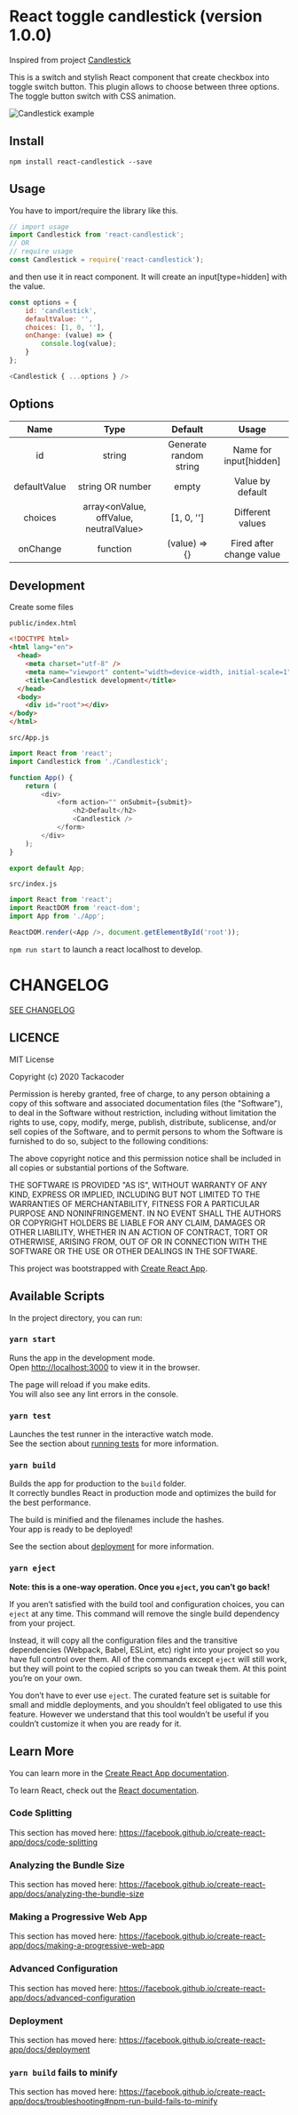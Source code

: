 # React toggle candlestick (version 1.0.0)

Inspired from project [Candlestick](https://github.com/EdouardTack/candlestick)

This is a switch and stylish React component that create checkbox into toggle switch button. This plugin allows to choose between three options. The toggle button switch with CSS animation.

![Candlestick example](https://raw.githubusercontent.com/EdouardTack/react-candlestick/master/example.png "Candlestick position")

## Install

`npm install react-candlestick --save`

## Usage

You have to import/require the library like this.

```javascript
// import usage
import Candlestick from 'react-candlestick';
// OR
// require usage
const Candlestick = require('react-candlestick');
```

and then use it in react component. It will create an input[type=hidden] with the value.

```javascript
const options = {
    id: 'candlestick',
    defaultValue: '',
    choices: [1, 0, ''],
    onChange: (value) => {
        console.log(value);
    }
};

<Candlestick { ...options } />
```

## Options


| Name | Type | Default | Usage |
|:-----:|:-----:|:-----:|:-----:|
| id | string | Generate random string | Name for input[hidden] |
| defaultValue | string OR number | empty | Value by default |
| choices | array<onValue, offValue, neutralValue> | [1, 0, ''] | Different values |
| onChange | function | (value) => {} | Fired after change value |



## Development

Create some files

`public/index.html`
```html
<!DOCTYPE html>
<html lang="en">
  <head>
    <meta charset="utf-8" />
    <meta name="viewport" content="width=device-width, initial-scale=1" />
    <title>Candlestick development</title>
  </head>
  <body>
    <div id="root"></div>
</body>
</html>
```

`src/App.js`
```javascript
import React from 'react';
import Candlestick from './Candlestick';

function App() {
    return (
        <div>
            <form action="" onSubmit={submit}>
                <h2>Default</h2>
                <Candlestick />
            </form>
        </div>
    );
}

export default App;

```

`src/index.js`
```javascript
import React from 'react';
import ReactDOM from 'react-dom';
import App from './App';

ReactDOM.render(<App />, document.getElementById('root'));
```

`npm run start` to launch a react localhost to develop.

# CHANGELOG

[SEE CHANGELOG](./CHANGELOG.md)

## LICENCE

MIT License

Copyright (c) 2020 Tackacoder

Permission is hereby granted, free of charge, to any person obtaining a copy
of this software and associated documentation files (the "Software"), to deal
in the Software without restriction, including without limitation the rights
to use, copy, modify, merge, publish, distribute, sublicense, and/or sell
copies of the Software, and to permit persons to whom the Software is
furnished to do so, subject to the following conditions:

The above copyright notice and this permission notice shall be included in all
copies or substantial portions of the Software.

THE SOFTWARE IS PROVIDED "AS IS", WITHOUT WARRANTY OF ANY KIND, EXPRESS OR
IMPLIED, INCLUDING BUT NOT LIMITED TO THE WARRANTIES OF MERCHANTABILITY,
FITNESS FOR A PARTICULAR PURPOSE AND NONINFRINGEMENT. IN NO EVENT SHALL THE
AUTHORS OR COPYRIGHT HOLDERS BE LIABLE FOR ANY CLAIM, DAMAGES OR OTHER
LIABILITY, WHETHER IN AN ACTION OF CONTRACT, TORT OR OTHERWISE, ARISING FROM,
OUT OF OR IN CONNECTION WITH THE SOFTWARE OR THE USE OR OTHER DEALINGS IN THE
SOFTWARE.




This project was bootstrapped with [Create React App](https://github.com/facebook/create-react-app).

## Available Scripts

In the project directory, you can run:

### `yarn start`

Runs the app in the development mode.<br />
Open [http://localhost:3000](http://localhost:3000) to view it in the browser.

The page will reload if you make edits.<br />
You will also see any lint errors in the console.

### `yarn test`

Launches the test runner in the interactive watch mode.<br />
See the section about [running tests](https://facebook.github.io/create-react-app/docs/running-tests) for more information.

### `yarn build`

Builds the app for production to the `build` folder.<br />
It correctly bundles React in production mode and optimizes the build for the best performance.

The build is minified and the filenames include the hashes.<br />
Your app is ready to be deployed!

See the section about [deployment](https://facebook.github.io/create-react-app/docs/deployment) for more information.

### `yarn eject`

**Note: this is a one-way operation. Once you `eject`, you can’t go back!**

If you aren’t satisfied with the build tool and configuration choices, you can `eject` at any time. This command will remove the single build dependency from your project.

Instead, it will copy all the configuration files and the transitive dependencies (Webpack, Babel, ESLint, etc) right into your project so you have full control over them. All of the commands except `eject` will still work, but they will point to the copied scripts so you can tweak them. At this point you’re on your own.

You don’t have to ever use `eject`. The curated feature set is suitable for small and middle deployments, and you shouldn’t feel obligated to use this feature. However we understand that this tool wouldn’t be useful if you couldn’t customize it when you are ready for it.

## Learn More

You can learn more in the [Create React App documentation](https://facebook.github.io/create-react-app/docs/getting-started).

To learn React, check out the [React documentation](https://reactjs.org/).

### Code Splitting

This section has moved here: https://facebook.github.io/create-react-app/docs/code-splitting

### Analyzing the Bundle Size

This section has moved here: https://facebook.github.io/create-react-app/docs/analyzing-the-bundle-size

### Making a Progressive Web App

This section has moved here: https://facebook.github.io/create-react-app/docs/making-a-progressive-web-app

### Advanced Configuration

This section has moved here: https://facebook.github.io/create-react-app/docs/advanced-configuration

### Deployment

This section has moved here: https://facebook.github.io/create-react-app/docs/deployment

### `yarn build` fails to minify

This section has moved here: https://facebook.github.io/create-react-app/docs/troubleshooting#npm-run-build-fails-to-minify
